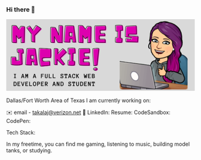 ### Hi there 👋
![](images/banner.png)

Dallas/Fort Worth Area of Texas
I am currently working on:

:envelope: email - takalaj@verizon.net
:paperclip: LinkedIn:
Resume:
CodeSandbox:
CodePen:

Tech Stack: 

In my freetime, you can find me gaming, listening to music, building model tanks, or studying.

